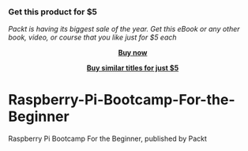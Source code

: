 
### Get this product for $5

<i>Packt is having its biggest sale of the year. Get this eBook or any other book, video, or course that you like just for $5 each</i>


<b><p align='center'>[Buy now](https://packt.link/9781838554132)</p></b>


<b><p align='center'>[Buy similar titles for just $5](https://subscription.packtpub.com/search)</p></b>


# Raspberry-Pi-Bootcamp-For-the-Beginner
Raspberry Pi Bootcamp For the Beginner, published by Packt
